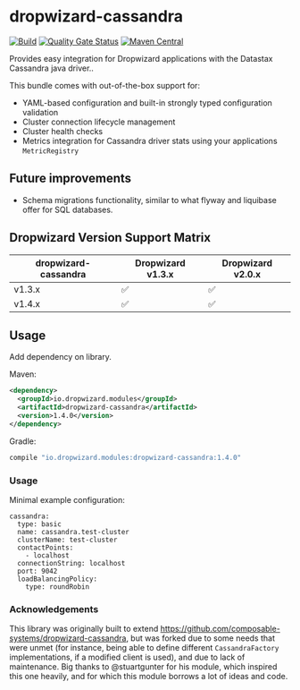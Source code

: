 # dropwizard-cassandra

[![Build](https://github.com/dropwizard/dropwizard-cassandra/workflows/Build/badge.svg)](https://github.com/dropwizard/dropwizard-cassandra/actions?query=workflow%3ABuild)
[![Quality Gate Status](https://sonarcloud.io/api/project_badges/measure?project=dropwizard_dropwizard-cassandra&metric=alert_status)](https://sonarcloud.io/dashboard?id=dropwizard_dropwizard-cassandra)
[![Maven Central](https://maven-badges.herokuapp.com/maven-central/io.dropwizard.modules/dropwizard-cassandra/badge.svg)](https://maven-badges.herokuapp.com/maven-central/io.dropwizard.modules/dropwizard-cassandra/)

Provides easy integration for Dropwizard applications with the Datastax Cassandra java driver..

This bundle comes with out-of-the-box support for:
* YAML-based configuration and built-in strongly typed configuration validation
* Cluster connection lifecycle management
* Cluster health checks
* Metrics integration for Cassandra driver stats using your applications `MetricRegistry`

## Future improvements
* Schema migrations functionality, similar to what flyway and liquibase offer for SQL databases.

## Dropwizard Version Support Matrix
dropwizard-cassandra    | Dropwizard v1.3.x  | Dropwizard v2.0.x
----------------------- | ------------------ | ------------------
v1.3.x                  | :white_check_mark: | :white_check_mark:
v1.4.x                  | :white_check_mark: | :white_check_mark:

## Usage
Add dependency on library.

Maven:
```xml
<dependency>
  <groupId>io.dropwizard.modules</groupId>
  <artifactId>dropwizard-cassandra</artifactId>
  <version>1.4.0</version>
</dependency>
```

Gradle:
```groovy
compile "io.dropwizard.modules:dropwizard-cassandra:1.4.0"
```

### Usage

Minimal example configuration:
```
cassandra:
  type: basic
  name: cassandra.test-cluster
  clusterName: test-cluster
  contactPoints:
    - localhost
  connectionString: localhost
  port: 9042
  loadBalancingPolicy:
    type: roundRobin
```

### Acknowledgements
This library was originally built to extend https://github.com/composable-systems/dropwizard-cassandra, but was forked due to some
needs that were unmet (for instance, being able to define different `CassandraFactory` implementations, if a modified client is used), and
due to lack of maintenance. Big thanks to @stuartgunter for his module, which inspired this one heavily, and for which this module borrows 
a lot of ideas and code.
